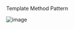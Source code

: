 Template Method Pattern

![image](https://user-images.githubusercontent.com/5312171/121104110-f1da4e00-c7c6-11eb-9b40-819dabde8b7e.png)
